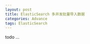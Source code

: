 ```yaml
---
layout: post
title: ElasticSearch 多并发批量导入数据
categories: Advance
tags: ElasticSearch
---
```


todo ...
